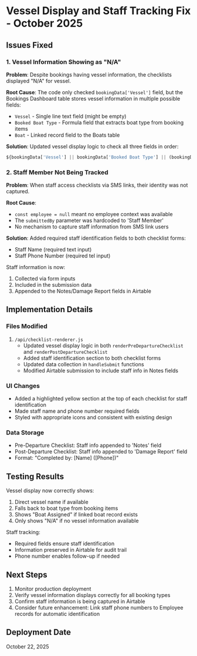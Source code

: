 # Vessel Display and Staff Tracking Fix - October 2025

## Issues Fixed

### 1. Vessel Information Showing as "N/A"
**Problem**: Despite bookings having vessel information, the checklists displayed "N/A" for vessel.

**Root Cause**: The code only checked `bookingData['Vessel']` field, but the Bookings Dashboard table stores vessel information in multiple possible fields:
- `Vessel` - Single line text field (might be empty)
- `Booked Boat Type` - Formula field that extracts boat type from booking items
- `Boat` - Linked record field to the Boats table

**Solution**: Updated vessel display logic to check all three fields in order:
```javascript
${bookingData['Vessel'] || bookingData['Booked Boat Type'] || (bookingData['Boat'] && bookingData['Boat'].length > 0 ? 'Boat Assigned' : 'N/A')}
```

### 2. Staff Member Not Being Tracked
**Problem**: When staff access checklists via SMS links, their identity was not captured.

**Root Cause**: 
- `const employee = null` meant no employee context was available
- The `submittedBy` parameter was hardcoded to 'Staff Member'
- No mechanism to capture staff information from SMS link users

**Solution**: Added required staff identification fields to both checklist forms:
- Staff Name (required text input)
- Staff Phone Number (required tel input)

Staff information is now:
1. Collected via form inputs
2. Included in the submission data
3. Appended to the Notes/Damage Report fields in Airtable

## Implementation Details

### Files Modified
1. `/api/checklist-renderer.js`
   - Updated vessel display logic in both `renderPreDepartureChecklist` and `renderPostDepartureChecklist`
   - Added staff identification section to both checklist forms
   - Updated data collection in `handleSubmit` functions
   - Modified Airtable submission to include staff info in Notes fields

### UI Changes
- Added a highlighted yellow section at the top of each checklist for staff identification
- Made staff name and phone number required fields
- Styled with appropriate icons and consistent with existing design

### Data Storage
- Pre-Departure Checklist: Staff info appended to 'Notes' field
- Post-Departure Checklist: Staff info appended to 'Damage Report' field
- Format: "Completed by: [Name] ([Phone])"

## Testing Results

Vessel display now correctly shows:
1. Direct vessel name if available
2. Falls back to boat type from booking items
3. Shows "Boat Assigned" if linked boat record exists
4. Only shows "N/A" if no vessel information available

Staff tracking:
- Required fields ensure staff identification
- Information preserved in Airtable for audit trail
- Phone number enables follow-up if needed

## Next Steps

1. Monitor production deployment
2. Verify vessel information displays correctly for all booking types
3. Confirm staff information is being captured in Airtable
4. Consider future enhancement: Link staff phone numbers to Employee records for automatic identification

## Deployment Date
October 22, 2025
